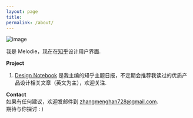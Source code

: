 ```yaml
---
layout: page
title: 
permalink: /about/
---
```

![image](http://i3.tietuku.com/c975743c99ce9b77.jpg)  

我是 Melodie，现在在[知乎](http://www.zhihu.com)设计用户界面. 
  
**Project**    
1. [Design Notebook](http://daily.zhihu.com/circle/68509) 是我主编的知乎主题日报，不定期会推荐我读过的优质产品设计相关文章（英文为主），欢迎关注.  

**Contact**  
如果有任何建议，欢迎发邮件到 zhangmenghan728@gmail.com.  
期待与你探讨 : )
